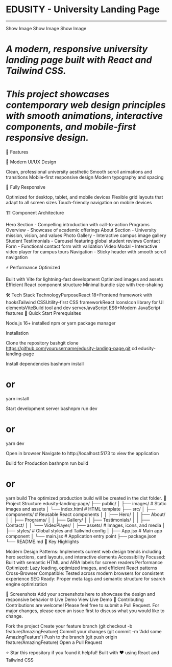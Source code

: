# EDUSITY - University Landing Page
---
Show Image Show Image Show Image

# *A modern, responsive university landing page built with React and Tailwind CSS.*
 
# *This project showcases contemporary web design principles with smooth animations, interactive components, and mobile-first responsive design.*
🌟 Features

🎨 Modern UI/UX Design

Clean, professional university aesthetic
Smooth scroll animations and transitions
Mobile-first responsive design
Modern typography and spacing

📱 Fully Responsive

Optimized for desktop, tablet, and mobile devices
Flexible grid layouts that adapt to all screen sizes
Touch-friendly navigation on mobile devices

🏗️ Component Architecture

Hero Section - Compelling introduction with call-to-action
Programs Overview - Showcase of academic offerings
About Section - University mission, vision, and values
Photo Gallery - Interactive campus image gallery
Student Testimonials - Carousel featuring global student reviews
Contact Form - Functional contact form with validation
Video Modal - Interactive video player for campus tours
Navigation - Sticky header with smooth scroll navigation

⚡ Performance Optimized

Built with Vite for lightning-fast development
Optimized images and assets
Efficient React component structure
Minimal bundle size with tree-shaking

🛠️ Tech Stack
TechnologyPurposeReact 18+Frontend framework with hooksTailwind CSSUtility-first CSS frameworkReact IconsIcon library for UI elementsViteBuild tool and dev serverJavaScript ES6+Modern JavaScript features
🚀 Quick Start
Prerequisites

Node.js 16+ installed
npm or yarn package manager

Installation

Clone the repository
bashgit clone https://github.com/yourusername/edusity-landing-page.git
cd edusity-landing-page

Install dependencies
bashnpm install
# or
yarn install

Start development server
bashnpm run dev
# or
yarn dev

Open in browser
Navigate to http://localhost:5173 to view the application

Build for Production
bashnpm run build
# or
yarn build
The optimized production build will be created in the dist folder.
📁 Project Structure
edusity-landing-page/
├── public/
│   ├── images/          # Static images and assets
│   └── index.html       # HTML template
├── src/
│   ├── components/      # Reusable React components
│   │   ├── Hero/
│   │   ├── About/
│   │   ├── Programs/
│   │   ├── Gallery/
│   │   ├── Testimonials/
│   │   ├── Contact/
│   │   └── VideoPlayer/
│   ├── assets/          # Images, icons, and media
│   ├── styles/          # Global styles and Tailwind config
│   ├── App.jsx          # Main app component
│   └── main.jsx         # Application entry point
├── package.json
└── README.md
🎯 Key Highlights

Modern Design Patterns: Implements current web design trends including hero sections, card layouts, and interactive elements
Accessibility Focused: Built with semantic HTML and ARIA labels for screen readers
Performance Optimized: Lazy loading, optimized images, and efficient React patterns
Cross-Browser Compatible: Tested across modern browsers for consistent experience
SEO Ready: Proper meta tags and semantic structure for search engine optimization

📸 Screenshots
Add your screenshots here to showcase the design and responsive behavior
🌐 Live Demo
View Live Demo <!-- Replace with your actual demo URL -->
🤝 Contributing
Contributions are welcome! Please feel free to submit a Pull Request. For major changes, please open an issue first to discuss what you would like to change.

Fork the project
Create your feature branch (git checkout -b feature/AmazingFeature)
Commit your changes (git commit -m 'Add some AmazingFeature')
Push to the branch (git push origin feature/AmazingFeature)
Open a Pull Request




⭐ Star this repository if you found it helpful!
Built with ❤️ using React and Tailwind CSS